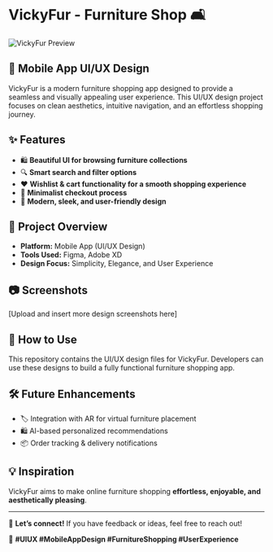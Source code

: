 # VickyFur - Furniture Shop 🛋️  

![VickyFur Preview](cover%201.png)  

## 📱 Mobile App UI/UX Design  

VickyFur is a modern furniture shopping app designed to provide a seamless and visually appealing user experience. This UI/UX design project focuses on clean aesthetics, intuitive navigation, and an effortless shopping journey.  

## ✨ Features  

- 🛍️ **Beautiful UI for browsing furniture collections**  
- 🔍 **Smart search and filter options**  
- ❤️ **Wishlist & cart functionality for a smooth shopping experience**  
- 🛒 **Minimalist checkout process**  
- 🎨 **Modern, sleek, and user-friendly design**  

## 📂 Project Overview  

- **Platform:** Mobile App (UI/UX Design)  
- **Tools Used:** Figma, Adobe XD  
- **Design Focus:** Simplicity, Elegance, and User Experience  

## 📷 Screenshots  

[Upload and insert more design screenshots here]  

## 🚀 How to Use  

This repository contains the UI/UX design files for VickyFur. Developers can use these designs to build a fully functional furniture shopping app.  

## 🛠️ Future Enhancements  

- 🏷️ Integration with AR for virtual furniture placement  
- 🛍️ AI-based personalized recommendations  
- 📦 Order tracking & delivery notifications  

## 💡 Inspiration  

VickyFur aims to make online furniture shopping **effortless, enjoyable, and aesthetically pleasing**.  

---

🙌 **Let’s connect!** If you have feedback or ideas, feel free to reach out!  

📌 **#UIUX #MobileAppDesign #FurnitureShopping #UserExperience**
